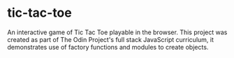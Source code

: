 # tic-tac-toe
An interactive game of Tic Tac Toe playable in the browser. This project was created as part of The Odin Project's full stack JavaScript curriculum, it demonstrates use of factory functions and modules to create objects.
